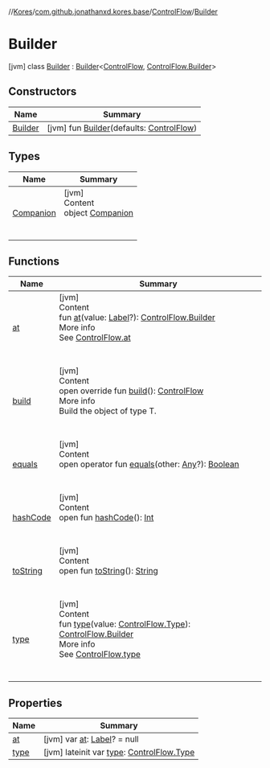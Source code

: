 //[Kores](../../../index.md)/[com.github.jonathanxd.kores.base](../../index.md)/[ControlFlow](../index.md)/[Builder](index.md)



# Builder  
 [jvm] class [Builder](index.md) : [Builder](../../../com.github.jonathanxd.kores.builder/-builder/index.md)<[ControlFlow](../index.md), [ControlFlow.Builder](index.md)>    


## Constructors  
  
|  Name|  Summary| 
|---|---|
| <a name="com.github.jonathanxd.kores.base/ControlFlow.Builder/Builder/#com.github.jonathanxd.kores.base.ControlFlow/PointingToDeclaration/"></a>[Builder](-builder.md)| <a name="com.github.jonathanxd.kores.base/ControlFlow.Builder/Builder/#com.github.jonathanxd.kores.base.ControlFlow/PointingToDeclaration/"></a> [jvm] fun [Builder](-builder.md)(defaults: [ControlFlow](../index.md))   <br>


## Types  
  
|  Name|  Summary| 
|---|---|
| <a name="com.github.jonathanxd.kores.base/ControlFlow.Builder.Companion///PointingToDeclaration/"></a>[Companion](-companion/index.md)| <a name="com.github.jonathanxd.kores.base/ControlFlow.Builder.Companion///PointingToDeclaration/"></a>[jvm]  <br>Content  <br>object [Companion](-companion/index.md)  <br><br><br>


## Functions  
  
|  Name|  Summary| 
|---|---|
| <a name="com.github.jonathanxd.kores.base/ControlFlow.Builder/at/#com.github.jonathanxd.kores.base.Label?/PointingToDeclaration/"></a>[at](at.md)| <a name="com.github.jonathanxd.kores.base/ControlFlow.Builder/at/#com.github.jonathanxd.kores.base.Label?/PointingToDeclaration/"></a>[jvm]  <br>Content  <br>fun [at](at.md)(value: [Label](../../-label/index.md)?): [ControlFlow.Builder](index.md)  <br>More info  <br>See [ControlFlow.at](../at.md)  <br><br><br>
| <a name="com.github.jonathanxd.kores.base/ControlFlow.Builder/build/#/PointingToDeclaration/"></a>[build](build.md)| <a name="com.github.jonathanxd.kores.base/ControlFlow.Builder/build/#/PointingToDeclaration/"></a>[jvm]  <br>Content  <br>open override fun [build](build.md)(): [ControlFlow](../index.md)  <br>More info  <br>Build the object of type T.  <br><br><br>
| <a name="kotlin/Any/equals/#kotlin.Any?/PointingToDeclaration/"></a>[equals](../../../com.github.jonathanxd.kores.util/-simple-resolver/index.md#%5Bkotlin%2FAny%2Fequals%2F%23kotlin.Any%3F%2FPointingToDeclaration%2F%5D%2FFunctions%2F-1211764316)| <a name="kotlin/Any/equals/#kotlin.Any?/PointingToDeclaration/"></a>[jvm]  <br>Content  <br>open operator fun [equals](../../../com.github.jonathanxd.kores.util/-simple-resolver/index.md#%5Bkotlin%2FAny%2Fequals%2F%23kotlin.Any%3F%2FPointingToDeclaration%2F%5D%2FFunctions%2F-1211764316)(other: [Any](https://kotlinlang.org/api/latest/jvm/stdlib/kotlin/-any/index.html)?): [Boolean](https://kotlinlang.org/api/latest/jvm/stdlib/kotlin/-boolean/index.html)  <br><br><br>
| <a name="kotlin/Any/hashCode/#/PointingToDeclaration/"></a>[hashCode](../../../com.github.jonathanxd.kores.util/-simple-resolver/index.md#%5Bkotlin%2FAny%2FhashCode%2F%23%2FPointingToDeclaration%2F%5D%2FFunctions%2F-1211764316)| <a name="kotlin/Any/hashCode/#/PointingToDeclaration/"></a>[jvm]  <br>Content  <br>open fun [hashCode](../../../com.github.jonathanxd.kores.util/-simple-resolver/index.md#%5Bkotlin%2FAny%2FhashCode%2F%23%2FPointingToDeclaration%2F%5D%2FFunctions%2F-1211764316)(): [Int](https://kotlinlang.org/api/latest/jvm/stdlib/kotlin/-int/index.html)  <br><br><br>
| <a name="kotlin/Any/toString/#/PointingToDeclaration/"></a>[toString](../../../com.github.jonathanxd.kores.util/-simple-resolver/index.md#%5Bkotlin%2FAny%2FtoString%2F%23%2FPointingToDeclaration%2F%5D%2FFunctions%2F-1211764316)| <a name="kotlin/Any/toString/#/PointingToDeclaration/"></a>[jvm]  <br>Content  <br>open fun [toString](../../../com.github.jonathanxd.kores.util/-simple-resolver/index.md#%5Bkotlin%2FAny%2FtoString%2F%23%2FPointingToDeclaration%2F%5D%2FFunctions%2F-1211764316)(): [String](https://kotlinlang.org/api/latest/jvm/stdlib/kotlin/-string/index.html)  <br><br><br>
| <a name="com.github.jonathanxd.kores.base/ControlFlow.Builder/type/#com.github.jonathanxd.kores.base.ControlFlow.Type/PointingToDeclaration/"></a>[type](type.md)| <a name="com.github.jonathanxd.kores.base/ControlFlow.Builder/type/#com.github.jonathanxd.kores.base.ControlFlow.Type/PointingToDeclaration/"></a>[jvm]  <br>Content  <br>fun [type](type.md)(value: [ControlFlow.Type](../-type/index.md)): [ControlFlow.Builder](index.md)  <br>More info  <br>See [ControlFlow.type](../type.md)  <br><br><br>


## Properties  
  
|  Name|  Summary| 
|---|---|
| <a name="com.github.jonathanxd.kores.base/ControlFlow.Builder/at/#/PointingToDeclaration/"></a>[at](at.md)| <a name="com.github.jonathanxd.kores.base/ControlFlow.Builder/at/#/PointingToDeclaration/"></a> [jvm] var [at](at.md): [Label](../../-label/index.md)? = null   <br>
| <a name="com.github.jonathanxd.kores.base/ControlFlow.Builder/type/#/PointingToDeclaration/"></a>[type](type.md)| <a name="com.github.jonathanxd.kores.base/ControlFlow.Builder/type/#/PointingToDeclaration/"></a> [jvm] lateinit var [type](type.md): [ControlFlow.Type](../-type/index.md)   <br>

